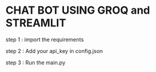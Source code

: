 # CHAT BOT USING GROQ and STREAMLIT

step 1 : import the requirements

step 2 : Add your api_key in config.json

step 3 : Run the main.py

